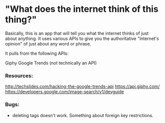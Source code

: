 # "What does the internet think of this thing?"

Basically, this is an app that will tell you what the internet thinks of just about anything. It uses various APIs to give you the authoritative "Internet's opinion" of just about any word or phrase.

It pulls from the following APIs:

Giphy
Google Trends (not technically an API)

### Resources:
http://techslides.com/hacking-the-google-trends-api
https://api.giphy.com/
https://developers.google.com/image-search/v1/devguide

### Bugs:

* deleting tags doesn't work. Something about foreign key restrictions.

